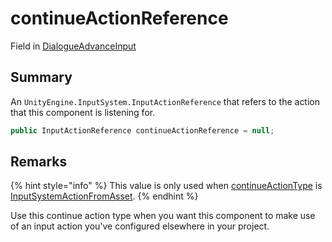 # continueActionReference

Field in [DialogueAdvanceInput](./)

## Summary

An `UnityEngine.InputSystem.InputActionReference` that refers to the action that this component is listening for.

```csharp
public InputActionReference continueActionReference = null;
```

## Remarks

{% hint style="info" %}
This value is only used when [continueActionType](yarn.unity.dialogueadvanceinput.continueactiontype-2.md) is [InputSystemActionFromAsset](yarn.unity.dialogueadvanceinput.continueactiontype-1/yarn.unity.dialogueadvanceinput.continueactiontype.inputsystemactionfromasset.md).
{% endhint %}

Use this continue action type when you want this component to make use of an input action you've configured elsewhere in your project.
